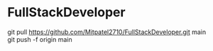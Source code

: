 # FullStackDeveloper
 git pull https://github.com/Mitpatel2710/FullStackDeveloper.git main  
 git push -f origin main
